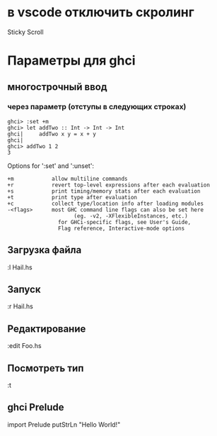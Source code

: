 # в vscode отключить скролинг
Sticky Scroll

# Параметры для ghci
## многострочный ввод
### через параметр (отступы в следующих строках)
```
ghci> :set +m
ghci> let addTwo :: Int -> Int -> Int
ghci|     addTwo x y = x + y
ghci| 
ghci> addTwo 1 2
3
```

Options for ':set' and ':unset':

    +m            allow multiline commands
    +r            revert top-level expressions after each evaluation
    +s            print timing/memory stats after each evaluation
    +t            print type after evaluation
    +c            collect type/location info after loading modules
    -<flags>      most GHC command line flags can also be set here
                         (eg. -v2, -XFlexibleInstances, etc.)
                    for GHCi-specific flags, see User's Guide,
                    Flag reference, Interactive-mode options

## Загрузка файла
:l Hail.hs
## Запуск
:r Hail.hs
## Редактирование
:edit Foo.hs
## Посмотреть тип
:t 

## ghci Prelude
import Prelude
putStrLn "Hello World!"